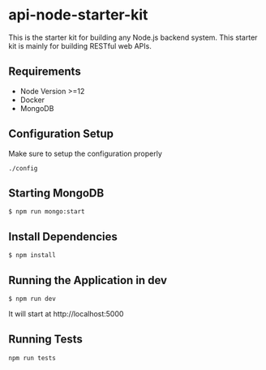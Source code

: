 # api-node-starter-kit
This is the starter kit for building any Node.js backend system. This starter kit is mainly for building RESTful web APIs.

## Requirements
- Node Version >=12
- Docker
- MongoDB

## Configuration Setup
Make sure to setup the configuration properly
```
./config
```

## Starting MongoDB
```
$ npm run mongo:start
```

## Install Dependencies
```
$ npm install
```

## Running the Application in dev
```
$ npm run dev
```

It will start at http://localhost:5000

## Running Tests
```
npm run tests
```